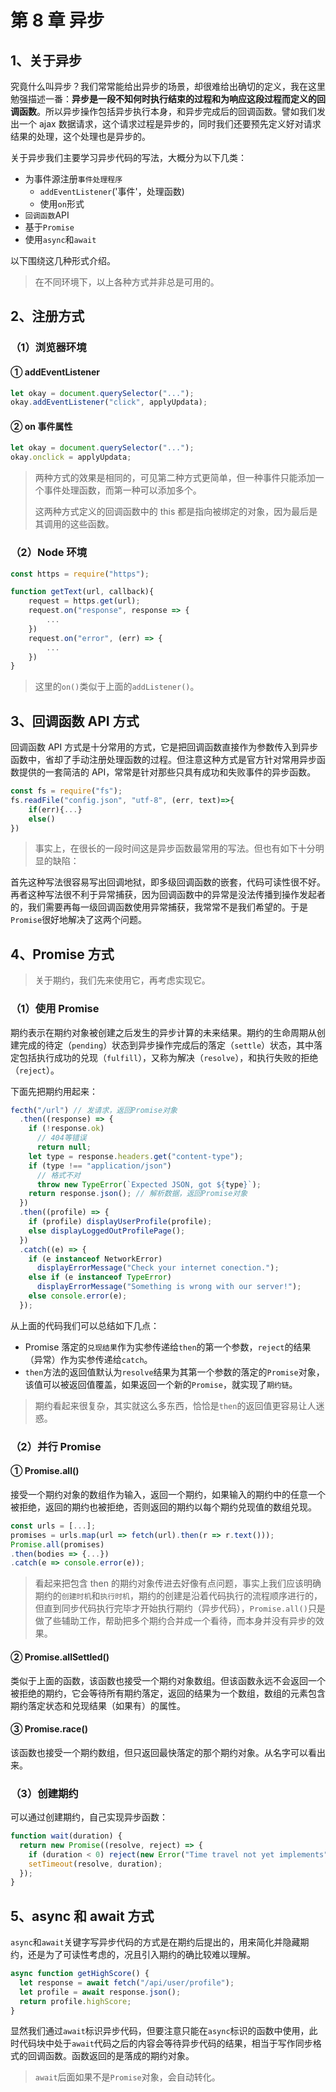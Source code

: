 # 第 8 章 异步

## 1、关于异步

究竟什么叫异步？我们常常能给出异步的场景，却很难给出确切的定义，我在这里勉强描述一番：**异步是一段不知何时执行结束的过程和为响应这段过程而定义的回调函数**。所以异步操作包括异步执行本身，和异步完成后的回调函数。譬如我们发出一个 ajax 数据请求，这个请求过程是异步的，同时我们还要预先定义好对请求结果的处理，这个处理也是异步的。

关于异步我们主要学习异步代码的写法，大概分为以下几类：

- 为事件源注册`事件处理程序`
  - `addEventListener`('事件'，处理函数)
  - 使用`on`形式
- `回调函数`API
- 基于`Promise`
- 使用`async`和`await`

以下围绕这几种形式介绍。

> 在不同环境下，以上各种方式并非总是可用的。

## 2、注册方式

### （1）浏览器环境

#### ① addEventListener

```js
let okay = document.querySelector("...");
okay.addEventListener("click", applyUpdata);
```

#### ② on 事件属性

```js
let okay = document.querySelector("...");
okay.onclick = applyUpdata;
```

> 两种方式的效果是相同的，可见第二种方式更简单，但一种事件只能添加一个事件处理函数，而第一种可以添加多个。
>
> 这两种方式定义的回调函数中的 this 都是指向被绑定的对象，因为最后是其调用的这些函数。

### （2）Node 环境

```js
const https = require("https");

function getText(url, callback){
    request = https.get(url);
    request.on("response", response => {
        ...
    })
    request.on("error", (err) => {
        ...
    })
}
```

> 这里的`on()`类似于上面的`addListener()`。

## 3、回调函数 API 方式

回调函数 API 方式是十分常用的方式，它是把回调函数直接作为参数传入到异步函数中，省却了手动注册处理函数的过程。但注意这种方式是官方针对常用异步函数提供的一套简洁的 API，常常是针对那些只具有成功和失败事件的异步函数。

```js
const fs = require("fs");
fs.readFile("config.json", "utf-8", (err, text)=>{
    if(err){...}
    else()
})
```

> 事实上，在很长的一段时间这是异步函数最常用的写法。但也有如下十分明显的缺陷：

首先这种写法很容易写出回调地狱，即多级回调函数的嵌套，代码可读性很不好。再者这种写法很不利于异常捕获，因为回调函数中的异常是没法传播到操作发起者的，我们需要再每一级回调函数使用异常捕获，我常常不是我们希望的。于是`Promise`很好地解决了这两个问题。

## 4、Promise 方式

> 关于期约，我们先来使用它，再考虑实现它。

### （1）使用 Promise

期约表示在期约对象被创建之后发生的异步计算的未来结果。期约的生命周期从创建完成的待定（`pending`）状态到异步操作完成后的落定（`settle`）状态，其中落定包括执行成功的兑现（`fulfill`），又称为解决（`resolve`），和执行失败的拒绝（`reject`）。

下面先把期约用起来：

```js
fecth("/url") // 发请求，返回Promise对象
  .then((response) => {
    if (!response.ok)
      // 404等错误
      return null;
    let type = response.headers.get("content-type");
    if (type !== "application/json")
      // 格式不对
      throw new TypeError(`Expected JSON, got ${type}`);
    return response.json(); // 解析数据，返回Promise对象
  })
  .then((profile) => {
    if (profile) displayUserProfile(profile);
    else displayLoggedOutProfilePage();
  })
  .catch((e) => {
    if (e instanceof NetworkError)
      displayErrorMessage("Check your internet conection.");
    else if (e instanceof TypeError)
      displayErrorMessage("Something is wrong with our server!");
    else console.error(e);
  });
```

从上面的代码我们可以总结如下几点：

- Promise 落定的`兑现结果`作为实参传递给`then`的第一个参数，`reject`的结果（异常）作为实参传递给`catch`。
- `then`方法的返回值默认为`resolve`结果为其第一个参数的落定的`Promise`对象，该值可以被返回值覆盖，如果返回一个新的`Promise`，就实现了`期约链`。

> 期约看起来很复杂，其实就这么多东西，恰恰是`then`的返回值更容易让人迷惑。

### （2）并行 Promise

#### ① Promise.all()

接受一个期约对象的数组作为输入，返回一个期约，如果输入的期约中的任意一个被拒绝，返回的期约也被拒绝，否则返回的期约以每个期约兑现值的数组兑现。

```js
const urls = [...];
promises = urls.map(url => fetch(url).then(r => r.text()));
Promise.all(promises)
.then(bodies => {...})
.catch(e => console.error(e));
```

> 看起来把包含 then 的期约对象传进去好像有点问题，事实上我们应该明确期约的`创建时机`和`执行时机`，期约的创建是沿着代码执行的流程顺序进行的，但直到同步代码执行完毕才开始执行期约（异步代码），`Promise.all()`只是做了些辅助工作，帮助把多个期约合并成一个看待，而本身并没有异步的效果。

#### ② Promise.allSettled()

类似于上面的函数，该函数也接受一个期约对象数组。但该函数永远不会返回一个被拒绝的期约，它会等待所有期约落定，返回的结果为一个数组，数组的元素包含期约落定状态和兑现结果（如果有）的属性。

#### ③ Promise.race()

该函数也接受一个期约数组，但只返回最快落定的那个期约对象。从名字可以看出来。

### （3）创建期约

可以通过创建期约，自己实现异步函数：

```js
function wait(duration) {
  return new Promise((resolve, reject) => {
    if (duration < 0) reject(new Error("Time travel not yet implements"));
    setTimeout(resolve, duration);
  });
}
```

## 5、async 和 await 方式

`async`和`await`关键字写异步代码的方式是在期约后提出的，用来简化并隐藏期约，还是为了可读性考虑的，况且引入期约的确比较难以理解。

```js
async function getHighScore() {
  let response = await fetch("/api/user/profile");
  let profile = await response.json();
  return profile.highScore;
}
```

显然我们通过`await`标识异步代码，但要注意只能在`async`标识的函数中使用，此时代码块中处于`await`代码之后的内容会等待异步代码的结果，相当于写作同步格式的回调函数。函数返回的是落成的期约对象。

> `await`后面如果不是`Promise`对象，会自动转化。
